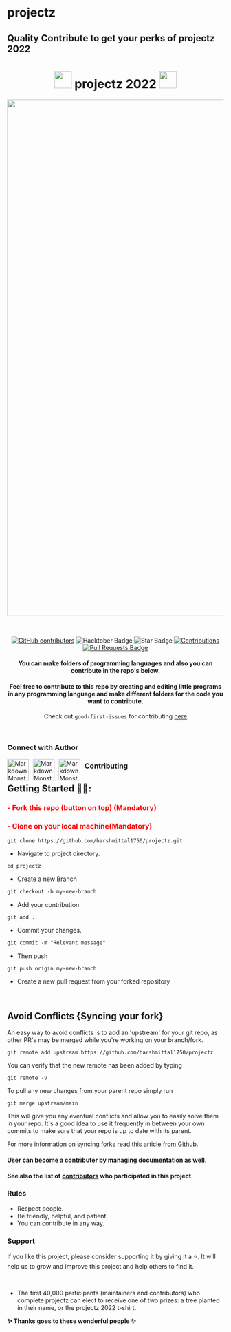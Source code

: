 # projectz

## Quality Contribute to get your perks of projectz 2022

<h1 align="center"> <img src= "https://octodex.github.com/images/original.png" width= "40" /> projectz 2022 <img src= "https://octodex.github.com/images/original.png" width= "40" /> </h1>

<div align="center">

<img src= "https://github.com/harshmittal1750/projectz/blob/main/EmailBanners-Dark.png" width= "1200"/>

<br> <br>
<a href="https://github.com/harshmittal1750/projectz/graphs/contributors"><img alt="GitHub contributors" src="https://img.shields.io/github/contributors/harshmittal1750/projectz?color=2b9348"></a>
<img src="https://img.shields.io/badge/projectz-2022-blueviolet" alt="Hacktober Badge"/>
<img src="https://img.shields.io/static/v1?label=%E2%AD%90&message=If%20Useful&style=style=flat&color=BC4E99" alt="Star Badge"/>
<a href="https://github.com/harshmittal1750" ><img src="https://img.shields.io/badge/Contributions-welcome-green.svg?style=flat&logo=github" alt="Contributions" /></a>
<a href="https://github.com/harshmittal1750/projectz/pulls"><img src="https://img.shields.io/github/issues-pr/harshmittal1750/projectz" alt="Pull Requests Badge"/></a>

<h4> You can make folders of programming languages and also you can contribute in the repo's below.</h4>

<h4> Feel free to contribute to this repo by creating and editing little programs in any programming language and make different folders for the code you want to contribute. </h4>

Check out `good-first-issues` for contributing [here](https://github.com/harshmittal1750/projectz/issues?q=is%3Aopen+is%3Aissue+label%3A%22good+first+issue%22)

</div>

<br>

### Connect with Author

<a href="https://www.linkedin.com/in/harshmittal1750/">
<img src="https://cdn-icons-png.flaticon.com/512/174/174857.png" height = 50 width = 50
     alt="Markdown Monster icon"
     style="float: left; margin-right: 10px;" />
</a>
<a href="https://github.com/harshmittal1750" class="pics">
<img src="https://github.githubassets.com/images/modules/logos_page/Octocat.png" height = 50 width = 50
     alt="Markdown Monster icon"
     style="float: left; margin-right: 10px;" />
</a>
<a href="https://harshmittal1750.tez.page/" class="pics">
<img src="https://i.pinimg.com/originals/00/50/71/005071cbf1fdd17673607ecd7b7e88f6.png" height = 50 width = 50
     alt="Markdown Monster icon"
     style="float: left; margin-right: 10px;" />
</a>

### Contributing

## Getting Started 🤩🤗:

<h3 style="color:red" >- Fork this repo (button on top) (Mandatory)</h3>
<h3 style="color:red" >- Clone on your local machine(Mandatory)</h3>

```
git clone https://github.com/harshmittal1750/projectz.git

```

- Navigate to project directory.

```
cd projectz
```

- Create a new Branch

```markdown
git checkout -b my-new-branch
```

- Add your contribution

```
git add .
```

- Commit your changes.

```markdown
git commit -m "Relevant message"
```

- Then push

```
git push origin my-new-branch
```

- Create a new pull request from your forked repository

<br>

## Avoid Conflicts {Syncing your fork}

An easy way to avoid conflicts is to add an 'upstream' for your git repo, as other PR's may be merged while you're working on your branch/fork.

```terminal
git remote add upstream https://github.com/harshmittal1750/projectz
```

You can verify that the new remote has been added by typing

```terminal
git remote -v
```

To pull any new changes from your parent repo simply run

```terminal
git merge upstream/main
```

This will give you any eventual conflicts and allow you to easily solve them in your repo. It's a good idea to use it frequently in between your own commits to make sure that your repo is up to date with its parent.

For more information on syncing forks [read this article from Github](https://help.github.com/articles/syncing-a-fork/).

<h4>User can become a contributer by managing documentation as well.
</h4>

<h4> See also the list of <a href="https://github.com/harshmittal1750/projectz/graphs/contributors">contributors</a> who participated in this project. </h4>

### Rules

- Respect people.
- Be friendly, helpful, and patient.
- You can contribute in any way.

### Support

If you like this project, please consider supporting it by giving it a ⭐️. It will help us to grow and improve this project and help others to find it.

<br>

- The first 40,000 participants (maintainers and contributors) who complete projectz can elect to receive one of two prizes: a tree planted in their name, or the projectz 2022 t-shirt.

**✨ Thanks goes to these wonderful people ✨**
